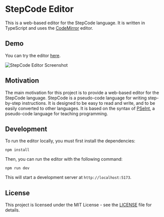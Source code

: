 # StepCode Editor

This is a web-based editor for the StepCode language. It is written in TypeScript and uses the [CodeMirror](https://codemirror.net/) editor.

## Demo

You can try the editor [here](https://stepcode.online/).

![StepCode Editor Screenshot](https://github.com/RolandoAndrade/stepcode-editor/assets/20493065/e1c8b213-3bb4-4e11-8380-ff09424dee25)

## Motivation

The main motivation for this project is to provide a web-based editor for the StepCode language.
StepCode is a pseudo-code language for writing step-by-step instructions. It is designed to be easy to read and write,
and to be easily converted to other languages. It is based on the syntax
of [PSeInt](http://pseint.sourceforge.net/), a pseudo-code language for teaching programming.

## Development

To run the editor locally, you must first install the dependencies:

```
npm install
```

Then, you can run the editor with the following command:

```
npm run dev
```

This will start a development server at `http://localhost:5173`.

## License

This project is licensed under the MIT License - see the [LICENSE](LICENSE) file for details.

